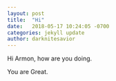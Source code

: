 ```yaml
---
layout: post
title:  "Hi"
date:   2018-05-17 10:24:05 -0700
categories: jekyll update
author: darknitesavior
---
```


Hi Armon, how are you doing. 

You are Great.
